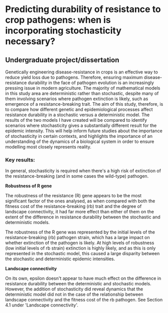 # Predicting durability of resistance to crop pathogens: when is incorporating stochasticity necessary?

## Undergraduate project/dissertation

Genetically engineering disease-resistance in crops is an effective way to reduce yield loss due to pathogens. Therefore, ensuring maximum disease-resistance durability in the face of pathogen evolution is an increasingly
pressing issue in modern agriculture. The majority of mathematical models in this study area are
deterministic rather than stochastic, despite many of them involving scenarios where pathogen
extinction is likely, such as emergence of a resistance-breaking trait. The aim of this study,
therefore, is to compare how different genetic and epidemiological processes affect resistance durability in a stochastic versus a deterministic model. The results of the two models I have created will be
compared to identify scenarios where stochasticity gives a substantially different result for
the epidemic intensity. This will help inform future studies about the importance
of stochasticity in certain contexts, and highlights the importance of an understanding of the
dynamics of a biological system in order to ensure modelling most closely represents reality.

### Key results:

In general, stochasticity is
required when there's a high risk of extinction of the resistance-breaking
(and in some cases the wild-type) pathogen.

**Robustness of R gene**

The robustness of the resistance (R) gene appears to be the most significant factor of the ones analysed, as
when compared with both the fitness cost of the resistance-breaking (rb) trait and the degree of landscape connectivity,
it had far more effect than either of them on the extent of the difference in resistance durability
between the stochastic and deterministic models.

The robustness of the R gene was represented by the initial levels of the resistance-breaking (rb) pathogen strain, which has a large impact on whether extinction of the pathogen is likely. At high levels of robustness (low initial levels of rb strain) extinction is highly likely, and as this is only represented in the stochastic model, this caused a large disparity between the stochastic and deterministic epidemic intensities.

**Landscape connectivity**

On its own, epsilon doesn't appear to have much effect on the difference in resistance durability
between the deterministic and stochastic models. However, the addition of stochasticity did reveal dynamics that the deterministic model did not in the case of the relationship between landscape connectivity and the fitness cost of the rb pathogen. See Section 4.1 under 'Landscape connectivity'.
